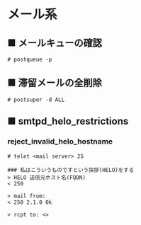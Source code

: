 # メール系
## ■ メールキューの確認
```
# postqueue -p
```

## ■ 滞留メールの全削除
```
# postsuper -d ALL
```

## ■ smtpd_helo_restrictions
### reject_invalid_helo_hostname
```
# telet <mail server> 25
```
```
### 私はこういうものですという挨拶(HELO)をする
> HELO 送信元ホスト名(FQDN)
< 250

> mail from:
< 250 2.1.0 Ok

> rcpt to: <>

```
